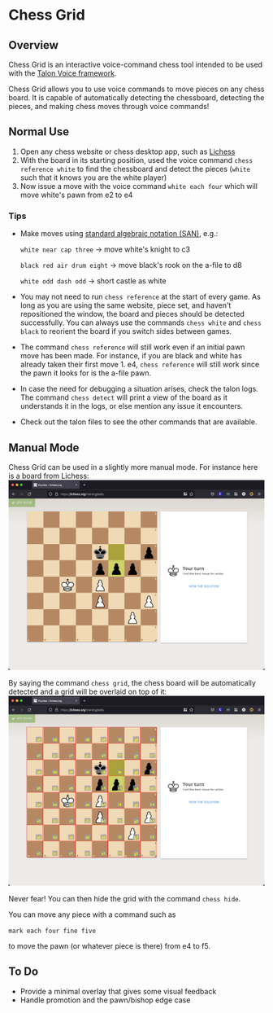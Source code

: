 # Chess Grid

## Overview
Chess Grid is an interactive voice-command chess tool intended to be used with the
[Talon Voice framework](https://talonvoice.com/).

Chess Grid allows you to use voice commands to move pieces on any chess board. It is capable of automatically detecting the chessboard, detecting the pieces, and making chess moves through voice commands!

## Normal Use
1. Open any chess website or chess desktop app, such as [Lichess](https://lichess.org)
1. With the board in its starting position, used the voice command `chess reference white` to find the chessboard and detect the pieces (`white` such that it knows you are the white player)
1. Now issue a move with the voice command `white each four` which will move white's pawn from e2 to e4

### Tips
- Make moves using [standard algebraic notation (SAN)](https://en.wikipedia.org/wiki/Algebraic_notation_(chess)), e.g.:

    `white near cap three` -> move white's knight to c3

    `black red air drum eight` -> move black's rook on the a-file to d8

    `white odd dash odd` -> short castle as white

- You may not need to run `chess reference` at the start of every game. As long as you are using the same website, piece set, and haven't repositioned the window, the board and pieces should be detected successfully. You can always use the commands `chess white` and `chess black` to reorient the board if you switch sides between games.
- The command `chess reference` will still work even if an initial pawn move has been made. For instance, if you are black and white has already taken their first move 1. e4, `chess reference` will still work since the pawn it looks for is the a-file pawn.
- In case the need for debugging a situation arises, check the talon logs. The command `chess detect` will print a view of the board as it understands it in the logs, or else mention any issue it encounters.
- Check out the talon files to see the other commands that are available.

## Manual Mode
Chess Grid can be used in a slightly more manual mode. For instance here is a board from Lichess:
![normal board](images/board_puzzle_normal.png)

By saying the command `chess grid`, the chess board will be automatically detected and a grid will be overlaid on top of it:
![board with grid](images/board_puzzle_grid.png)

Never fear! You can then hide the grid with the command `chess hide`.

You can move any piece with a command such as

`mark each four fine five`

to move the pawn (or whatever piece is there) from e4 to f5.

## To Do
- Provide a minimal overlay that gives some visual feedback
- Handle promotion and the pawn/bishop edge case
